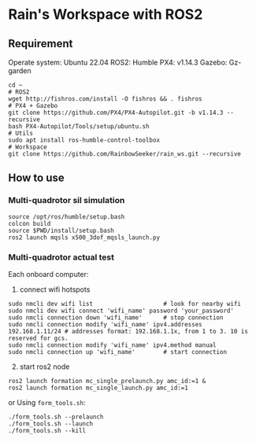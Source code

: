 # Rain's Workspace with ROS2
## Requirement
Operate system: Ubuntu 22.04
ROS2: Humble
PX4: v1.14.3
Gazebo: Gz-garden
```
cd ~
# ROS2
wget http://fishros.com/install -O fishros && . fishros
# PX4 + Gazebo
git clone https://github.com/PX4/PX4-Autopilot.git -b v1.14.3 --recursive
bash PX4-Autopilot/Tools/setup/ubuntu.sh
# Utils
sudo apt install ros-humble-control-toolbox
# Workspace
git clone https://github.com/RainbowSeeker/rain_ws.git --recursive
```
## How to use
### Multi-quadrotor sil simulation
```
source /opt/ros/humble/setup.bash
colcon build
source $PWD/install/setup.bash
ros2 launch mqsls x500_3dof_mqsls_launch.py
```
### Multi-quadrotor actual test
Each onboard computer:
1. connect wifi hotspots
```
sudo nmcli dev wifi list                    # look for nearby wifi 
sudo nmcli dev wifi connect 'wifi_name' password 'your_password'
sudo nmcli connection down 'wifi_name'      # stop connection
sudo nmcli connection modify 'wifi_name' ipv4.addresses 192.168.1.11/24 # addresses format: 192.168.1.1x, from 1 to 3. 10 is reserved for gcs.
sudo nmcli connection modify 'wifi_name' ipv4.method manual
sudo nmcli connection up 'wifi_name'        # start connection
```
2. start ros2 node
```
ros2 launch formation mc_single_prelaunch.py amc_id:=1 &
ros2 launch formation mc_single_launch.py amc_id:=1
```
or Using `form_tools.sh`:
```
./form_tools.sh --prelaunch
./form_tools.sh --launch
./form_tools.sh --kill
```
